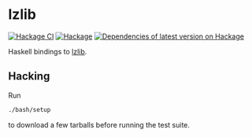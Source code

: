 # lzlib

[![Hackage CI](https://matrix.hackage.haskell.org/api/v2/packages/lzlib/badge)](https://matrix.hackage.haskell.org/package/lzlib)
[![Hackage](https://img.shields.io/hackage/v/lzlib.svg)](http://hackage.haskell.org/package/lzlib)
[![Dependencies of latest version on Hackage](https://img.shields.io/hackage-deps/v/lzlib.svg)](https://hackage.haskell.org/package/lzlib)

Haskell bindings to [lzlib](https://www.nongnu.org/lzip/lzlib.html).

## Hacking

Run

```bash
./bash/setup
```

to download a few tarballs before running the test suite.
